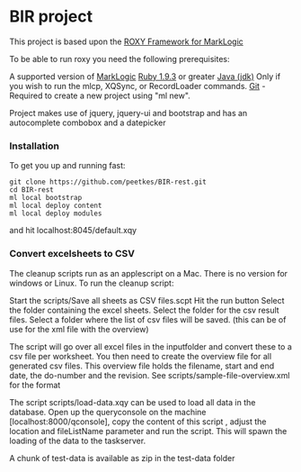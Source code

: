 # BIR project
This project is based upon the [ROXY Framework for MarkLogic](https://github.com/marklogic/roxy)

To be able to run roxy you need the following prerequisites:

A supported version of [MarkLogic](https://developer.marklogic.com/products)
[Ruby 1.9.3](https://www.ruby-lang.org/en/) or greater
[Java (jdk)](http://www.oracle.com/technetwork/java/javase/downloads/index.html) Only if you wish to run the mlcp, XQSync, or RecordLoader commands.
[Git](http://git-scm.com/downloads) - Required to create a new project using "ml new".

Project makes use of jquery, jquery-ui and bootstrap and has an autocomplete combobox and a datepicker

### Installation
To get you up and running fast:
```
git clone https://github.com/peetkes/BIR-rest.git
cd BIR-rest
ml local bootstrap
ml local deploy content
ml local deploy modules
```

and hit localhost:8045/default.xqy

### Convert excelsheets to CSV

The cleanup scripts run as an applescript on a Mac. There is no version for windows or Linux.
To run the cleanup script:

Start the scripts/Save all sheets as CSV files.scpt
Hit the run button
Select the folder containing the excel sheets.
Select the folder for the csv result files.
Select a folder where the list of csv files will be saved. (this can be of use for the xml file with the overview)

The script will go over all excel files in the inputfolder and convert these to a csv file per worksheet.
You then need to create the overview file for all generated csv files. This overview file holds the filename, start and end date, the do-number and the revision. See scripts/sample-file-overview.xml for the format

The script scripts/load-data.xqy can be used to load all data in the database.
Open up the queryconsole on the machine [localhost:8000/qconsole], copy the content of this script , adjust the location and fileListName parameter and run the script.
This will spawn the loading of the data to the taskserver.

A chunk of test-data is available as zip in the test-data folder



